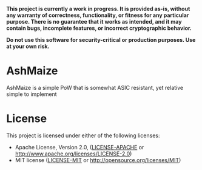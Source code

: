 **This project is currently a work in progress. It is provided as-is, without
any warranty of correctness, functionality, or fitness for any particular
purpose. There is no guarantee that it works as intended, and it may contain
bugs, incomplete features, or incorrect cryptographic behavior.**

**Do not use this software for security-critical or production purposes. Use at
your own risk.**

# AshMaize

AshMaize is a simple PoW that is somewhat ASIC resistant, yet relative simple to implement

# License

This project is licensed under either of the following licenses:

* Apache License, Version 2.0, ([LICENSE-APACHE](LICENSE-APACHE) or
  http://www.apache.org/licenses/LICENSE-2.0)
* MIT license ([LICENSE-MIT](LICENSE-MIT) or
  http://opensource.org/licenses/MIT)
